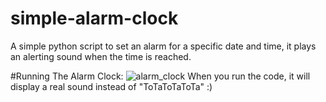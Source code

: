# simple-alarm-clock
A simple python script to set an alarm for a specific date and time, it plays an alerting sound when the time is reached.

#Running The Alarm Clock:
![alarm_clock](https://user-images.githubusercontent.com/84894614/126746125-9dab0529-586f-4cc7-a095-68f4a9745a8e.gif)
When you run the code, it will display a real sound instead of "ToTaToTaToTa" :)
